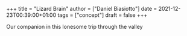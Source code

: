 +++
title = "Lizard Brain"
author = ["Daniel Biasiotto"]
date = 2021-12-23T00:39:00+01:00
tags = ["concept"]
draft = false
+++

Our companion in this lonesome trip through the valley